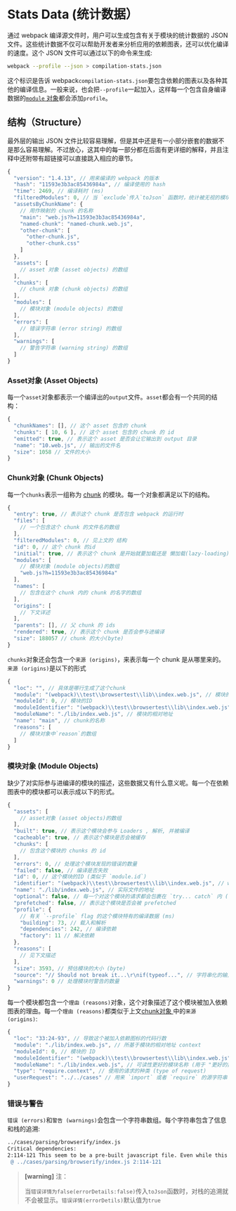 # Stats Data \(统计数据）

通过 webpack 编译源文件时，用户可以生成包含有关于模块的统计数据的 JSON 文件。这些统计数据不仅可以帮助开发者来分析应用的依赖图表，还可以优化编译的速度。这个 JSON 文件可以通过以下的命令来生成:

```bash
webpack --profile --json > compilation-stats.json
```

这个标识是告诉 webpack`compilation-stats.json`要包含依赖的图表以及各种其他的编译信息。一般来说，也会把`--profile`一起加入，这样每一个包含自身编译数据的[`module` 对象](https://doc.webpack-china.org/api/stats/#modules-object)都会添加`profile`。

## 结构（Structure）

最外层的输出 JSON 文件比较容易理解，但是其中还是有一小部分嵌套的数据不是那么容易理解。不过放心，这其中的每一部分都在后面有更详细的解释，并且注释中还附带有超链接可以直接跳入相应的章节。

```js
{
  "version": "1.4.13", // 用来编译的 webpack 的版本
  "hash": "11593e3b3ac85436984a", // 编译使用的 hash
  "time": 2469, // 编译耗时 (ms)
  "filteredModules": 0, // 当 `exclude`传入`toJson` 函数时，统计被无视的模块的数量
  "assetsByChunkName": {
    // 用作映射的 chunk 的名称
    "main": "web.js?h=11593e3b3ac85436984a",
    "named-chunk": "named-chunk.web.js",
    "other-chunk": [
      "other-chunk.js",
      "other-chunk.css"
    ]
  },
  "assets": [
    // asset 对象 (asset objects) 的数组
  ],
  "chunks": [
    // chunk 对象 (chunk objects) 的数组
  ],
  "modules": [
    // 模块对象 (module objects) 的数组
  ],
  "errors": [
    // 错误字符串 (error string) 的数组
  ],
  "warnings": [
    // 警告字符串 (warning string) 的数组
  ]
}
```

### Asset对象 \(Asset Objects\)

每一个`asset`对象都表示一个编译出的`output`文件。`asset`都会有一个共同的结构：

```js
{
  "chunkNames": [], // 这个 asset 包含的 chunk
  "chunks": [ 10, 6 ], // 这个 asset 包含的 chunk 的 id
  "emitted": true, // 表示这个 asset 是否会让它输出到 output 目录
  "name": "10.web.js", // 输出的文件名
  "size": 1058 // 文件的大小
}
```

### Chunk对象 \(Chunk Objects\)

每一个`chunks`表示一组称为 [chunk](/GLOSSARY.md#C) 的模块。每一个对象都满足以下的结构。

```js
{
  "entry": true, // 表示这个 chunk 是否包含 webpack 的运行时
  "files": [
    // 一个包含这个 chunk 的文件名的数组
  ],
  "filteredModules": 0, // 见上文的 结构
  "id": 0, // 这个 chunk 的id
  "initial": true, // 表示这个 chunk 是开始就要加载还是 懒加载(lazy-loading)
  "modules": [
    // 模块对象 (module objects)的数组
    "web.js?h=11593e3b3ac85436984a"
  ],
  "names": [
    // 包含在这个 chunk 内的 chunk 的名字的数组
  ],
  "origins": [
    // 下文详述
  ],
  "parents": [], // 父 chunk 的 ids
  "rendered": true, // 表示这个 chunk 是否会参与进编译
  "size": 188057 // chunk 的大小(byte)
}
```

`chunks`对象还会包含一个`来源 (origins)`，来表示每一个 chunk 是从哪里来的。`来源 (origins)`是以下的形式

```js
{
  "loc": "", // 具体是哪行生成了这个chunk
  "module": "(webpack)\\test\\browsertest\\lib\\index.web.js", // 模块的位置
  "moduleId": 0, // 模块的ID
  "moduleIdentifier": "(webpack)\\test\\browsertest\\lib\\index.web.js", // 模块的地址
  "moduleName": "./lib/index.web.js", // 模块的相对地址
  "name": "main", // chunk的名称
  "reasons": [
    // 模块对象中`reason`的数组
  ]
}
```

### 模块对象 \(Module Objects\)

缺少了对实际参与进编译的模块的描述，这些数据又有什么意义呢。每一个在依赖图表中的模块都可以表示成以下的形式。

```js
{
  "assets": [
    // asset对象 (asset objects)的数组
  ],
  "built": true, // 表示这个模块会参与 Loaders , 解析, 并被编译
  "cacheable": true, // 表示这个模块是否会被缓存
  "chunks": [
    // 包含这个模块的 chunks 的 id
  ],
  "errors": 0, // 处理这个模块发现的错误的数量
  "failed": false, // 编译是否失败
  "id": 0, // 这个模块的ID (类似于 `module.id`)
  "identifier": "(webpack)\\test\\browsertest\\lib\\index.web.js", // webpack内部使用的唯一的标识
  "name": "./lib/index.web.js", // 实际文件的地址
  "optional": false, // 每一个对这个模块的请求都会包裹在 `try... catch` 内 (与ESM无关)
  "prefetched": false, // 表示这个模块是否会被 prefetched
  "profile": {
    // 有关 `--profile` flag 的这个模块特有的编译数据 (ms)
    "building": 73, // 载入和解析
    "dependencies": 242, // 编译依赖
    "factory": 11 // 解决依赖
  },
  "reasons": [
    // 见下文描述
  ],
  "size": 3593, // 预估模块的大小 (byte)
  "source": "// Should not break it...\r\nif(typeof...", // 字符串化的输入
  "warnings": 0 // 处理模块时警告的数量
}
```

每一个模块都包含一个`理由 (reasons)`对象，这个对象描述了这个模块被加入依赖图表的理由。每一个`理由 (reasons)`都类似于上文[chunk对象 ](#chunk对象-chunk-objects)中的`来源 (origins)`:

```js
{
  "loc": "33:24-93", // 导致这个被加入依赖图标的代码行数
  "module": "./lib/index.web.js", // 所基于模块的相对地址 context
  "moduleId": 0, // 模块的 ID
  "moduleIdentifier": "(webpack)\\test\\browsertest\\lib\\index.web.js", // 模块的地址
  "moduleName": "./lib/index.web.js", // 可读性更好的模块名称 (用于 "更好的打印 (pretty-printing)")
  "type": "require.context", // 使用的请求的种类 (type of request)
  "userRequest": "../../cases" // 用来 `import` 或者 `require` 的源字符串
}
```

### 错误与警告

`错误 (errors)`和`警告 (warnings)`会包含一个字符串数组。每个字符串包含了信息和栈的追溯:

```bash
../cases/parsing/browserify/index.js
Critical dependencies:
2:114-121 This seem to be a pre-built javascript file. Even while this is possible, it's not recommended. Try to require to orginal source to get better results.
 @ ../cases/parsing/browserify/index.js 2:114-121
```

> **\[warning\]** 注：
>
> 当`错误详情为false(errorDetails:false)`传入`toJson`函数时，对栈的追溯就不会被显示。`错误详情(errorDetils)`默认值为`true`



